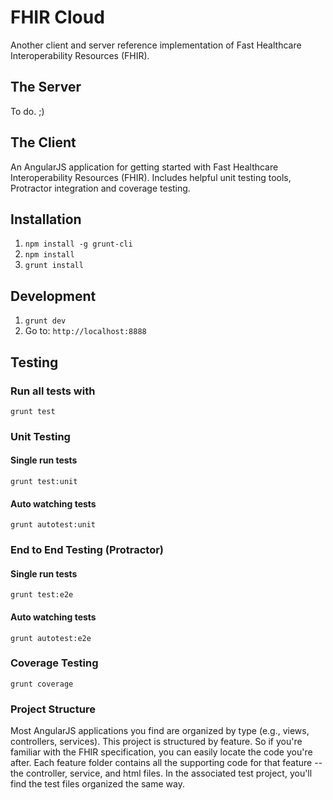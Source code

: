 # FHIR Cloud

Another client and server reference implementation of Fast Healthcare Interoperability Resources (FHIR).

## The Server

To do. ;)

## The Client

An AngularJS application for getting started with Fast Healthcare Interoperability Resources (FHIR). Includes helpful unit testing tools, Protractor integration and coverage testing.

## Installation

1. `npm install -g grunt-cli`
2. `npm install`
3. `grunt install`

## Development

1. `grunt dev`
2. Go to: `http://localhost:8888`

## Testing

### Run all tests with
`grunt test` 

### Unit Testing

#### Single run tests
`grunt test:unit` 

#### Auto watching tests
`grunt autotest:unit`

### End to End Testing (Protractor)

#### Single run tests
`grunt test:e2e` 

#### Auto watching tests
`grunt autotest:e2e`

### Coverage Testing

`grunt coverage`

### Project Structure

Most AngularJS applications you find are organized by type (e.g., views, controllers, services). This project is structured by feature. So if you're familiar with the FHIR specification, you can easily locate the code you're after. Each feature folder contains all the supporting code for that feature -- the controller, service, and html files. In the associated test project, you'll find the test files organized the same way.
